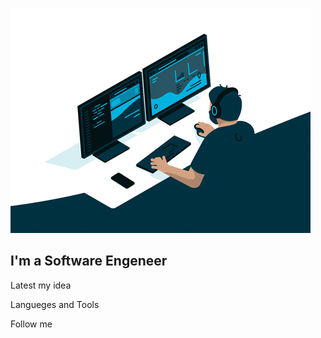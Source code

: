 ![Header](https://github.com/NikitaUtk/NikitaUtk/blob/main/assets/giphy.gif)

## I'm a Software Engeneer

Latest my idea

Langueges and Tools




Follow me
